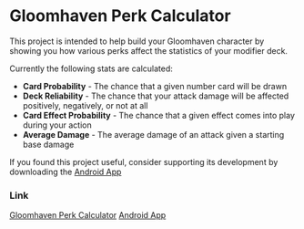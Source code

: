 # Gloomhaven Perk Calculator

This project is intended to help build your Gloomhaven character by showing you how various perks affect the statistics of your modifier deck.

Currently the following stats are calculated:
- **Card Probability** - The chance that a given number card will be drawn
- **Deck Reliability** - The chance that your attack damage will be affected positively, negatively, or not at all
- **Card Effect Probability** - The chance that a given effect comes into play during your action
- **Average Damage** - The average damage of an attack given a starting base damage

If you found this project useful, consider supporting its development by downloading the [Android App](https://play.google.com/store/apps/details?id=com.troitsksoft.gloomhaven_calculator_mobile)

### Link
[Gloomhaven Perk Calculator](https://gloomhaven.org)
[Android App](https://play.google.com/store/apps/details?id=com.troitsksoft.gloomhaven_calculator_mobile)
